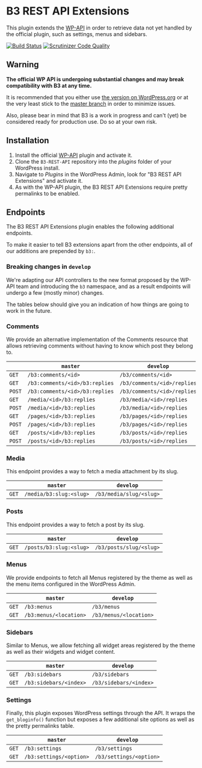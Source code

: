 # B3 REST API Extensions

This plugin extends the [WP-API](https://github.com/WP-API/WP-API) in order to retrieve data not yet handled by the official plugin, such as settings, menus and sidebars.

[![Build Status](https://scrutinizer-ci.com/g/B3ST/B3-REST-API/badges/build.png?b=master)](https://scrutinizer-ci.com/g/B3ST/B3-REST-API/build-status/master) [![Scrutinizer Code Quality](https://scrutinizer-ci.com/g/B3ST/B3-REST-API/badges/quality-score.png?b=master)](https://scrutinizer-ci.com/g/B3ST/B3-REST-API/?branch=master)

## Warning

**The official WP API is undergoing substantial changes and may break compatibility with B3 at any time.**

It is recommended that you either use [the version on WordPress.org](https://wordpress.org/plugins/json-rest-api/) or at the very least stick to the [master branch](https://github.com/WP-API/WP-API) in order to minimize issues.

Also, please bear in mind that B3 is a work in progress and can't (yet) be considered ready for production use. Do so at your own risk.

## Installation

1. Install the official [WP-API](https://wordpress.org/plugins/json-rest-api/) plugin and activate it.
2. Clone the `B3-REST-API` repository into the _plugins_ folder of your WordPress install.
3. Navigate to _Plugins_ in the WordPress Admin, look for "B3 REST API Extensions" and activate it.
4. As with the WP-API plugin, the B3 REST API Extensions require pretty permalinks to be enabled.

## Endpoints

The B3 REST API Extensions plugin enables the following additional endpoints.

To make it easier to tell B3 extensions apart from the other endpoints, all of our additions are prepended by `b3:`.

### Breaking changes in `develop`

We're adapting our API controllers to the new format proposed by the WP-API team and introducing the `b3` namespace, and as a result endpoints will undergo a few (mostly minor) changes.

The tables below should give you an indication of how things are going to work in the future.

### Comments

We provide an alternative implementation of the Comments resource that allows retrieving comments without having to know which post they belong to.

|        | `master`                       | `develop`                   |
| ------ | ------------------------------ | --------------------------- |
| `GET`  | `/b3:comments/<id>`            | `/b3/comments/<id>`         |
| `GET`  | `/b3:comments/<id>/b3:replies` | `/b3/comments/<id>/replies` |
| `POST` | `/b3:comments/<id>/b3:replies` | `/b3/comments/<id>/replies` |
| `GET`  | `/media/<id>/b3:replies`       | `/b3/media/<id>/replies`    |
| `POST` | `/media/<id>/b3:replies`       | `/b3/media/<id>/replies`    |
| `GET`  | `/pages/<id>/b3:replies`       | `/b3/pages/<id>/replies`    |
| `POST` | `/pages/<id>/b3:replies`       | `/b3/pages/<id>/replies`    |
| `GET`  | `/posts/<id>/b3:replies`       | `/b3/posts/<id>/replies`    |
| `POST` | `/posts/<id>/b3:replies`       | `/b3/posts/<id>/replies`    |

### Media

This endpoint provides a way to fetch a media attachment by its slug.

|        | `master`                       | `develop`                   |
| ------ | ------------------------------ | --------------------------- |
| `GET`  | `/media/b3:slug:<slug>`        | `/b3/media/slug/<slug>`     |

### Posts

This endpoint provides a way to fetch a post by its slug.

|        | `master`                       | `develop`                   |
| ------ | ------------------------------ | --------------------------- |
| `GET`  | `/posts/b3:slug:<slug>`        | `/b3/posts/slug/<slug>`     |

### Menus

We provide endpoints to fetch all Menus registered by the theme as well as the menu items configured in the WordPress Admin.

|        | `master`                       | `develop`                   |
| ------ | ------------------------------ | --------------------------- |
| `GET`  | `/b3:menus`                    | `/b3/menus`                 |
| `GET`  | `/b3:menus/<location>`         | `/b3/menus/<location>`      |

### Sidebars

Similar to Menus, we allow fetching all widget areas registered by the theme as well as their widgets and widget content.

|        | `master`                       | `develop`                   |
| ------ | ------------------------------ | --------------------------- |
| `GET`  | `/b3:sidebars`                 | `/b3/sidebars`              |
| `GET`  | `/b3:sidebars/<index>`         | `/b3/sidebars/<index>`      |

### Settings

Finally, this plugin exposes WordPress settings through the API.  It wraps the `get_bloginfo()` function but exposes a few additional site options as well as the pretty permalinks table.

|        | `master`                       | `develop`                   |
| ------ | ------------------------------ | --------------------------- |
| `GET`  | `/b3:settings`                 | `/b3/settings`              |
| `GET`  | `/b3:settings/<option>`        | `/b3/settings/<option>`     |

